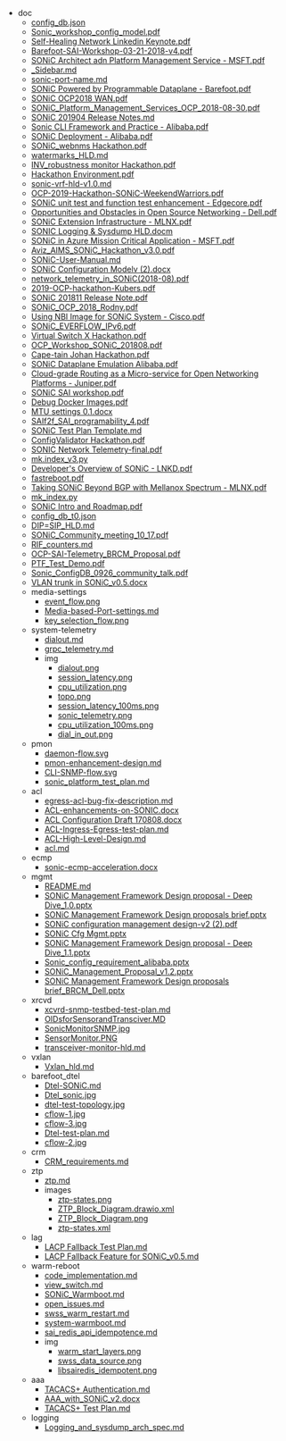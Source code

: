 - doc
  - [config_db.json](config_db.json)
  - [Sonic_workshop_config_model.pdf](./doc/Sonic_workshop_config_model.pdf)
  - [Self-Healing Network Linkedin Keynote.pdf](./doc/Self-Healing%20Network%20Linkedin%20Keynote.pdf)
  - [Barefoot-SAI-Workshop-03-21-2018-v4.pdf](./doc/Barefoot-SAI-Workshop-03-21-2018-v4.pdf)
  - [SONiC Architect adn Platform Management Service - MSFT.pdf](./doc/SONiC Architect%20adn%20Platform Management%20Service%20-%20MSFT.pdf)
  - [_Sidebar.md](./doc/_Sidebar.md)
  - [sonic-port-name.md](./doc/sonic-port-name.md)
  - [SONiC Powered by Programmable Dataplane - Barefoot.pdf](./doc/SONiC%20Powered%20by%20Programmable%20Dataplane%20-%20Barefoot.pdf)
  - [SONiC OCP2018 WAN.pdf](./doc/SONiC%20OCP2018%20WAN.pdf)
  - [SONiC_Platform_Management_Services_OCP_2018-08-30.pdf](./doc/SONiC_Platform_Management_Services_OCP_2018-08-30.pdf)
  - [SONiC 201904 Release Notes.md](./doc/SONiC%20201904%20Release%20Notes.md)
  - [Sonic CLI Framework and Practice - Alibaba.pdf](./doc/Sonic%20CLI%20Framework%20and%20Practice%20-%20Alibaba.pdf)
  - [SONiC Deployment - Alibaba.pdf](./doc/SONiC%20Deployment%20-%20Alibaba.pdf)
  - [SONiC_webnms Hackathon.pdf](./doc/SONiC_webnms%20Hackathon.pdf)
  - [watermarks_HLD.md](./doc/watermarks_HLD.md)
  - [INV_robustness monitor Hackathon.pdf](./doc/INV_robustness%20monitor%20Hackathon.pdf)
  - [Hackathon Environment.pdf](./doc/Hackathon%20Environment.pdf)
  - [sonic-vrf-hld-v1.0.md](./doc/sonic-vrf-hld-v1.0.md)
  - [OCP-2019-Hackathon-SONiC-WeekendWarriors.pdf](./doc/OCP-2019-Hackathon-SONiC-WeekendWarriors.pdf)
  - [SONiC unit test and function test enhancement - Edgecore.pdf](./doc/SONiC%20unit%20test%20and%20function%20test%20enhancement%20-%20Edgecore.pdf)
  - [Opportunities and Obstacles in Open Source Networking - Dell.pdf](./doc/Opportunities%20and%20Obstacles%20in%20Open%20Source%20Networking%20-%20Dell.pdf)
  - [SONiC Extension Infrastructure - MLNX.pdf](./doc/SONiC%20Extension%20Infrastructure%20-%20MLNX.pdf)
  - [SONIC Logging & Sysdump HLD.docm](./doc/SONIC%20Logging%20&%20Sysdump%20HLD.docm)
  - [SONiC in Azure Mission Critical Application - MSFT.pdf](./doc/SONiC%20in%20Azure%20Mission%20Critical%20Application%20-%20MSFT.pdf)
  - [Aviz_AIMS_SONiC_Hackathon_v3.0.pdf](./doc/Aviz_AIMS_SONiC_Hackathon_v3.0.pdf)
  - [SONiC-User-Manual.md](./doc/SONiC-User-Manual.md)
  - [SONiC Configuration Modelv (2).docx](./doc/SONiC%20Configuration%20Modelv%20(2).docx)
  - [network_telemetry_in_SONiC(2018-08).pdf](./doc/network_telemetry_in_SONiC(2018-08).pdf)
  - [2019-OCP-hackathon-Kubers.pdf](./doc/2019-OCP-hackathon-Kubers.pdf)
  - [SONiC 201811 Release Note.pdf](./doc/SONiC%20201811%20Release%20Note.pdf)
  - [SONiC_OCP_2018_Rodny.pdf](./doc/SONiC_OCP_2018_Rodny.pdf)
  - [Using NBI Image for SONiC System - Cisco.pdf](./doc/Using%20NBI%20Image%20for%20SONiC%20System%20-%20Cisco.pdf)
  - [SONiC_EVERFLOW_IPv6.pdf](./doc/SONiC_EVERFLOW_IPv6.pdf)
  - [Virtual Switch X Hackathon.pdf](./doc/Virtual%20Switch%20X%20Hackathon.pdf)
  - [OCP_Workshop_SONiC_201808.pdf](./doc/OCP_Workshop_SONiC_201808.pdf)
  - [Cape-tain Johan Hackathon.pdf](./doc/Cape-tain%20Johan%20Hackathon.pdf)
  - [SONiC Dataplane Emulation Alibaba.pdf](./doc/SONiC%20Dataplane%20Emulation%20Alibaba.pdf)
  - [Cloud-grade Routing as a Micro-service for Open Networking Platforms - Juniper.pdf](./doc/Cloud-grade%20Routing%20as%20a%20Micro-service%20for%20Open%20Networking%20Platforms%20-%20Juniper.pdf)
  - [SONiC SAI workshop.pdf](./doc/SONiC%20SAI%20workshop.pdf)
  - [Debug Docker Images.pdf](./doc/Debug%20Docker%20Images.pdf)
  - [MTU settings 0.1.docx](./doc/MTU%20settings%200.1.docx)
  - [SAIf2f_SAI_programability_4.pdf](./doc/SAIf2f_SAI_programability_4.pdf)
  - [SONiC Test Plan Template.md](./doc/SONiC%20Test%20Plan%20Template.md)
  - [ConfigValidator Hackathon.pdf](./doc/ConfigValidator%20Hackathon.pdf)
  - [SONIC Network Telemetry-final.pdf](./doc/SONIC%20Network%20Telemetry-final.pdf)
  - [mk.index_v3.py](./doc/mk.index_v3.py)
  - [Developer's Overview of SONiC - LNKD.pdf](./doc/Developer's%20Overview%20of%20SONiC%20-%20LNKD.pdf)
  - [fastreboot.pdf](./doc/fastreboot.pdf)
  - [Taking SONiC Beyond BGP with Mellanox Spectrum - MLNX.pdf](./doc/Taking%20SONiC%20Beyond%20BGP%20with%20Mellanox%20Spectrum%20-%20MLNX.pdf)
  - [mk_index.py](./doc/mk_index.py)
  - [SONiC Intro and Roadmap.pdf](./doc/SONiC%20Intro%20and%20Roadmap.pdf)
  - [config_db_t0.json](./doc/config_db_t0.json)
  - [DIP=SIP_HLD.md](./doc/DIP=SIP_HLD.md)
  - [SONiC_Community_meeting_10_17.pdf](./doc/SONiC_Community_meeting_10_17.pdf)
  - [RIF_counters.md](./doc/RIF_counters.md)
  - [OCP-SAI-Telemetry_BRCM_Proposal.pdf](./doc/OCP-SAI-Telemetry_BRCM_Proposal.pdf)
  - [PTF_Test_Demo.pdf](./doc/PTF_Test_Demo.pdf)
  - [Sonic_ConfigDB_0926_community_talk.pdf](./doc/Sonic_ConfigDB_0926_community_talk.pdf)
  - [VLAN trunk in SONiC_v0.5.docx](./doc/VLAN%20trunk%20in%20SONiC_v0.5.docx)
  - media-settings
    - [event_flow.png](./doc/media-settings/event_flow.png)
    - [Media-based-Port-settings.md](./doc/media-settings/Media-based-Port-settings.md)
    - [key_selection_flow.png](./doc/media-settings/key_selection_flow.png)
  - system-telemetry
    - [dialout.md](./doc/system-telemetry/dialout.md)
    - [grpc_telemetry.md](./doc/system-telemetry/grpc_telemetry.md)
    - img
      - [dialout.png](./doc/system-telemetry/img/dialout.png)
      - [session_latency.png](./doc/system-telemetry/img/session_latency.png)
      - [cpu_utilization.png](./doc/system-telemetry/img/cpu_utilization.png)
      - [topo.png](./doc/system-telemetry/img/topo.png)
      - [session_latency_100ms.png](./doc/system-telemetry/img/session_latency_100ms.png)
      - [sonic_telemetry.png](./doc/system-telemetry/img/sonic_telemetry.png)
      - [cpu_utilization_100ms.png](./doc/system-telemetry/img/cpu_utilization_100ms.png)
      - [dial_in_out.png](./doc/system-telemetry/img/dial_in_out.png)
  - pmon
    - [daemon-flow.svg](./doc/pmon/daemon-flow.svg)
    - [pmon-enhancement-design.md](./doc/pmon/pmon-enhancement-design.md)
    - [CLI-SNMP-flow.svg](./doc/pmon/CLI-SNMP-flow.svg)
    - [sonic_platform_test_plan.md](./doc/pmon/sonic_platform_test_plan.md)
  - acl
    - [egress-acl-bug-fix-description.md](./doc/acl/egress-acl-bug-fix-description.md)
    - [ACL-enhancements-on-SONIC.docx](./doc/acl/ACL-enhancements-on-SONIC.docx)
    - [ACL Configuration Draft 170808.docx](./doc/acl/ACL%20Configuration%20Draft%20170808.docx)
    - [ACL-Ingress-Egress-test-plan.md](./doc/acl/ACL-Ingress-Egress-test-plan.md)
    - [ACL-High-Level-Design.md](./doc/acl/ACL-High-Level-Design.md)
    - [acl.md](./doc/acl/acl.md)
  - ecmp
    - [sonic-ecmp-acceleration.docx](./doc/ecmp/sonic-ecmp-acceleration.docx)
  - mgmt
    - [README.md](./doc/mgmt/README.md)
    - [SONiC Management Framework Design proposal - Deep Dive_1.0.pptx](./doc/mgmt/SONiC%20Management%20Framework%20Design%20proposal%20-%20Deep%20Dive_1.0.pptx)
    - [SONiC Management Framework Design proposals brief.pptx](./doc/mgmt/SONiC%20Management%20Framework%20Design%20proposals%20brief.pptx)
    - [SONiC configuration management design-v2 (2).pdf](./doc/mgmt/SONiC%20configuration%20management%20design-v2%20(2).pdf)
    - [SONiC Cfg Mgmt.pptx](./doc/mgmt/SONiC%20Cfg%20Mgmt.pptx)
    - [SONiC Management Framework Design proposal - Deep Dive_1.1.pptx](./doc/mgmt/SONiC%20Management%20Framework%20Design%20proposal%20-%20Deep%20Dive_1.1.pptx)
    - [Sonic_config_requirement_alibaba.pptx](./doc/mgmt/Sonic_config_requirement_alibaba.pptx)
    - [SONiC_Management_Proposal_v1.2.pptx](./doc/mgmt/SONiC_Management_Proposal_v1.2.pptx)
    - [SONiC Management Framework Design proposals brief_BRCM_Dell.pptx](./doc/mgmt/SONiC%20Management%20Framework%20Design%20proposals%20brief_BRCM_Dell.pptx)
  - xrcvd
    - [xcvrd-snmp-testbed-test-plan.md](./doc/xrcvd/xcvrd-snmp-testbed-test-plan.md)
    - [OIDsforSensorandTransciver.MD](./doc/xrcvd/OIDsforSensorandTransciver.MD)
    - [SonicMonitorSNMP.jpg](./doc/xrcvd/SonicMonitorSNMP.jpg)
    - [SensorMonitor.PNG](./doc/xrcvd/SensorMonitor.PNG)
    - [transceiver-monitor-hld.md](./doc/xrcvd/transceiver-monitor-hld.md)
  - vxlan
    - [Vxlan_hld.md](./doc/vxlan/Vxlan_hld.md)
  - barefoot_dtel
    - [Dtel-SONiC.md](./doc/barefoot_dtel/Dtel-SONiC.md)
    - [Dtel_sonic.jpg](./doc/barefoot_dtel/Dtel_sonic.jpg)
    - [dtel-test-topology.jpg](./doc/barefoot_dtel/dtel-test-topology.jpg)
    - [cflow-1.jpg](./doc/barefoot_dtel/cflow-1.jpg)
    - [cflow-3.jpg](./doc/barefoot_dtel/cflow-3.jpg)
    - [Dtel-test-plan.md](./doc/barefoot_dtel/Dtel-test-plan.md)
    - [cflow-2.jpg](./doc/barefoot_dtel/cflow-2.jpg)
  - crm
    - [CRM_requirements.md](./doc/crm/CRM_requirements.md)
  - ztp
    - [ztp.md](./doc/ztp/ztp.md)
    - images
      - [ztp-states.png](./doc/ztp/images/ztp-states.png)
      - [ZTP_Block_Diagram.drawio.xml](./doc/ztp/images/ZTP_Block_Diagram.drawio.xml)
      - [ZTP_Block_Diagram.png](./doc/ztp/images/ZTP_Block_Diagram.png)
      - [ztp-states.xml](./doc/ztp/images/ztp-states.xml)
  - lag
    - [LACP Fallback Test Plan.md](./doc/lag/LACP%20Fallback%20Test%20Plan.md)
    - [LACP Fallback Feature for SONiC_v0.5.md](./doc/lag/LACP%20Fallback%20Feature%20for%20SONiC_v0.5.md)
  - warm-reboot
    - [code_implementation.md](./doc/warm-reboot/code_implementation.md)
    - [view_switch.md](./doc/warm-reboot/view_switch.md)
    - [SONiC_Warmboot.md](./doc/warm-reboot/SONiC_Warmboot.md)
    - [open_issues.md](./doc/warm-reboot/open_issues.md)
    - [swss_warm_restart.md](./doc/warm-reboot/swss_warm_restart.md)
    - [system-warmboot.md](./doc/warm-reboot/system-warmboot.md)
    - [sai_redis_api_idempotence.md](./doc/warm-reboot/sai_redis_api_idempotence.md)
    - img
      - [warm_start_layers.png](./doc/warm-reboot/img/warm_start_layers.png)
      - [swss_data_source.png](./doc/warm-reboot/img/swss_data_source.png)
      - [libsairedis_idempotent.png](./doc/warm-reboot/img/libsairedis_idempotent.png)
  - aaa
    - [TACACS+ Authentication.md](./doc/aaa/TACACS+%20Authentication.md)
    - [AAA_with_SONiC_v2.docx](./doc/aaa/AAA_with_SONiC_v2.docx)
    - [TACACS+ Test Plan.md](./doc/aaa/TACACS+%20Test%20Plan.md)
  - logging
    - [Logging_and_sysdump_arch_spec.md](./doc/logging/Logging_and_sysdump_arch_spec.md)
